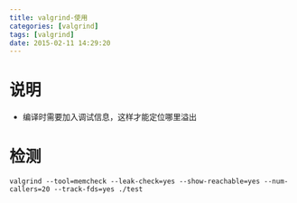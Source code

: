```yaml
---
title: valgrind-使用
categories: [valgrind]
tags: [valgrind]
date: 2015-02-11 14:29:20
---
```


# 说明

-   编译时需要加入调试信息，这样才能定位哪里溢出

# 检测

    valgrind --tool=memcheck --leak-check=yes --show-reachable=yes --num-callers=20 --track-fds=yes ./test
